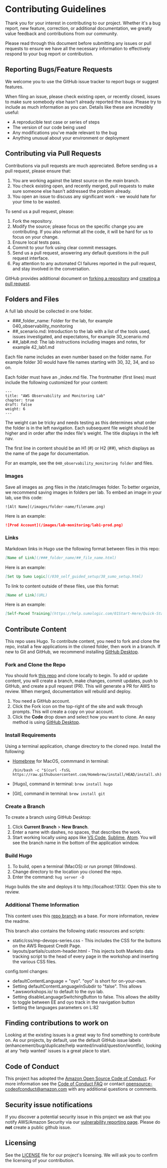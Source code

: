 # Contributing Guidelines

Thank you for your interest in contributing to our project. Whether it's a bug report, new feature, correction, or additional
documentation, we greatly value feedback and contributions from our community.

Please read through this document before submitting any issues or pull requests to ensure we have all the necessary
information to effectively respond to your bug report or contribution.


## Reporting Bugs/Feature Requests

We welcome you to use the GitHub issue tracker to report bugs or suggest features.

When filing an issue, please check existing open, or recently closed, issues to make sure somebody else hasn't already
reported the issue. Please try to include as much information as you can. Details like these are incredibly useful:

* A reproducible test case or series of steps
* The version of our code being used
* Any modifications you've made relevant to the bug
* Anything unusual about your environment or deployment


## Contributing via Pull Requests
Contributions via pull requests are much appreciated. Before sending us a pull request, please ensure that:

1. You are working against the latest source on the *main* branch.
2. You check existing open, and recently merged, pull requests to make sure someone else hasn't addressed the problem already.
3. You open an issue to discuss any significant work - we would hate for your time to be wasted.

To send us a pull request, please:

1. Fork the repository.
2. Modify the source; please focus on the specific change you are contributing. If you also reformat all the code, it will be hard for us to focus on your change.
3. Ensure local tests pass.
4. Commit to your fork using clear commit messages.
5. Send us a pull request, answering any default questions in the pull request interface.
6. Pay attention to any automated CI failures reported in the pull request, and stay involved in the conversation.

GitHub provides additional document on [forking a repository](https://help.github.com/articles/fork-a-repo/) and
[creating a pull request](https://help.github.com/articles/creating-a-pull-request/).

## Folders and Files

A full lab should be collected in one folder.

* ###_folder_name: Folder for the lab, for example 040_observability_monitoring
* ##_scenario.md: Introduction to the lab with a list of the tools used, issues investigated, and expectatons, for example 30_scenario.md
* ##_lab#.md: The lab instructions including images and notes, for example 42_lab1.md

Each file name includes an even number based on the folder name. For example folder 30 would have file names starting with 30, 32, 34, and so on. 

Each folder must have an _index.md file. The frontmatter (first lines) must include the following customized for your content:

```
---
title: "AWS Observability and Monitoring Lab"
chapter: true
draft: false
weight: 6
---
```

The weight can be tricky and needs testing as this determines what order the folder is in the left navigation. Each subsequent file weight should be higher and in order after the index file's weight. The title displays in the left nav.

The first line in content should be an H1 (#) or H2 (##), which displays as the name of the page for documentation.

For an example, see the `040_observability_monitoring folder` and files.

### Images

Save all images as .png files in the /static/images folder. To better organize, we recommend saving images in folders per lab. To embed an image in your lab, use this code:

```
![Alt Name](/images/folder-name/filename.png)
```

Here is an example:

```markdown
![Prod Account](/images/lab-monitoring/lab1-prod.png)
```

### Links

Markdown links in Hugo use the following format between files in this repo:

```markdown
[Name of Link](/###_folder_name/##_file_name.html)
```

Here is an example:

```markdown
[Set Up Sumo Logic](/030_self_guided_setup/38_sumo_setup.html)
```

To link to content outside of these files, use this format:

```markdown
[Name of Link](URL)
```

Here is an example:

```markdown
[Self-Paced Training](https://help.sumologic.com/01Start-Here/Quick-Start-Tutorials/SelfPacedTrainingFundamentals)
```

## Contribute Content

This repo uses Hugo. To contribute content, you need to fork and clone the repo, install a few applications in the cloned folder, then work in a branch. If new to Git and GitHub, we recommend installing [GitHub Desktop](https://desktop.github.com/).

### Fork and Clone the Repo

You should fork [this repo](https://github.com/aws-samples/aws-modernization-with-sumologic) and clone locally to begin. To add or update content, you will create a branch, make changes, commit updates, push to GitHub, and create a pull request (PR). This will generate a PR for AWS to review. When merged, documentation will rebuild and deploy.

1. You need a GitHub account.
1. Click the Fork icon on the top-right of the site and walk through prompts. This will create a copy on your account.
1. Click the **Code** drop down and select how you want to clone. An easy method is using [GitHub Desktop](https://desktop.github.com/).

### Install Requirements

Using a terminal application, change directory to the cloned repo. Install the following:

* [Homebrew](https://brew.sh/) for MacOS, commmand in terminal: 

    ```
    /bin/bash -c "$(curl -fsSL https://raw.githubusercontent.com/Homebrew/install/HEAD/install.sh)"
    ```

* [Hugo], command in terminal: `brew install hugo`
* [Git], command in terminal: `brew install git`

### Create a Branch

To create a branch using GitHub Desktop:

1. Click **Current Branch** > **New Branch**.
1. Enter a name with dashes, no spaces, that describes the work.
1. Start working locally using apps like [VS Code](https://code.visualstudio.com/), [Sublime](https://www.sublimetext.com/), [Atom](https://atom.io/). You will see the branch name in the bottom of the application window.

### Build Hugo

1. To build, open a terminal (MacOS) or run prompt (Windows).
1. Change directory to the location you cloned the repo.
1. Enter the command: `hug server -D`

Hugo builds the site and deploys it to http://localhost:1313/. Open this site to review. 

### Additional Theme Information

This content uses this [repo branch](https://github.com/aws-samples/aws-modernization-workshop-base/tree/mp-workshops) as a base. For more information, review the readme.

This branch also contains the following static resources and scripts:

* static/css/mp-devops-series.css - This includes the CSS for the buttons on the AWS Request Credit Page.
* layouts/partials/custom-header.html - This injects both Marketo data tracking script to the head of every page in the workshop and inserting the various CSS files.

config.toml changes:
* defaultContentLanguage = "oyo". "oyo" is short for on-your-own.
* Setting defaultContentLanguageInSubdir to "false". This allows *.awsworkshops.io/ to default to the oyo lab.
* Setting disableLanguageSwitchingButton to false. This allows the ability to toggle between EE and oyo track in the navigation button
* Setting the languages parameters on L:82


## Finding contributions to work on
Looking at the existing issues is a great way to find something to contribute on. As our projects, by default, use the default GitHub issue labels (enhancement/bug/duplicate/help wanted/invalid/question/wontfix), looking at any 'help wanted' issues is a great place to start.


## Code of Conduct
This project has adopted the [Amazon Open Source Code of Conduct](https://aws.github.io/code-of-conduct).
For more information see the [Code of Conduct FAQ](https://aws.github.io/code-of-conduct-faq) or contact
opensource-codeofconduct@amazon.com with any additional questions or comments.


## Security issue notifications
If you discover a potential security issue in this project we ask that you notify AWS/Amazon Security via our [vulnerability reporting page](http://aws.amazon.com/security/vulnerability-reporting/). Please do **not** create a public github issue.


## Licensing

See the [LICENSE](LICENSE) file for our project's licensing. We will ask you to confirm the licensing of your contribution.
